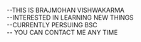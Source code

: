 --THIS IS BRAJMOHAN VISHWAKARMA   
--INTERESTED IN LEARNING NEW THINGS        
--CURRENTLY PERSUING BSC          
-- YOU CAN CONTACT ME ANY TIME      

<!---
Brajmohan-Vishwakarma/Brajmohan-Vishwakarma is a ✨ special ✨ repository because its `README.md` (this file) appears on your GitHub profile.
You can click the Preview link to take a look at your changes.
--->
